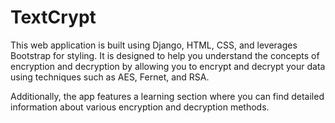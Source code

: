 # TextCrypt
This web application is built using Django, HTML, CSS, and leverages Bootstrap for styling. It is designed to help you understand the concepts of encryption and decryption by allowing you to encrypt and decrypt your data using techniques such as AES, Fernet, and RSA.

Additionally, the app features a learning section where you can find detailed information about various encryption and decryption methods.

